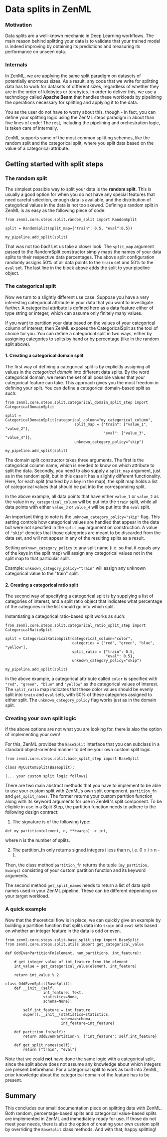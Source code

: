 # Data splits in ZenML

### Motivation

Data splits are a well-known mechanic in Deep Learning workflows. The main reason behind splitting your data is to
validate that your trained model is indeed improving by obtaining its predictions and measuring its performance on
unseen data.

### Internals

In ZenML, we are applying the same split paradigm on datasets of potentially enormous sizes. As a result, any code that
we write for splitting data has to work for datasets of different sizes, regardless of whether they are in the order of
kilobytes or terabytes. In order to deliver this, we use a technology called **Apache Beam** that handles these
workloads by pipelining the operations necessary for splitting and applying it to the data.

You as the user do not have to worry about this, though - in fact, you can define your splitting logic using the ZenML
steps paradigm in about than five lines of code! The rest, including the pipelining and orchestration logic, is taken
care of internally.

ZenML supports some of the most common splitting schemes, like the random split and the categorical split, where you
split data based on the value of a categorical attribute.

## Getting started with split steps

### The random split

The simplest possible way to split your data is the **random split**. This is usually a good option for when you do not
have any special features that need careful selection, enough data is available, and the distribution of categorical
values in the data is not too skewed. Defining a random split in ZenML is as easy as the following piece of code:

```
from zenml.core.steps.split.random_split import RandomSplit

split = RandomSplit(split_map={"train": 0.5, "eval":0.5})

my_pipeline.add_split(split)
```

That was not too bad! Let us take a closer look. The `split_map` argument passed to the RandomSplit constructor simply
maps the names of your data splits to their respective data percentages. The above split configuration randomly assigns
50% of all data points to the `train` set and 50% to the `eval` set. The last line in the block above adds the split to
your pipeline object.

### The categorical split

Now we turn to a slightly different use case. Suppose you have a very interesting categorical attribute in your data
that you want to investigate further. A categorical attribute is defined here as a data feature either of type string or
integer, which can assume only finitely many values.

If you want to partition your data based on the values of your categorical column of interest, then ZenML exposes the
CategoricalSplit as the tool of choice for you. You can define a categorical split in two ways, either by assigning
categories to splits by hand or by percentage (like in the random split above).

#### 1. Creating a categorical domain split

The first way of defining a categorical split is by explicitly assigning all values in the _categorical domain_ into
different data splits. By the word categorical domain, we mean the set of all possible values that your categorical
feature can take. This approach gives you the most freedom in defining your split. You can define a categorical
domain-based split as such:

```
from zenml.core.steps.split.categorical_domain_split_step import CategoricalDomainSplit

split = CategoricalDomainSplit(categorical_column="my_categorical_column",
                               split_map = {"train": ["value_1", "value_2"],
                                            "eval": ["value_3", "value_4"]},
                               unknown_category_policy="skip")

my_pipeline.add_split(split)
```

The domain split constructor takes three arguments. The first is the categorical column name, which is needed to know on
which attribute to split the data. Secondly, you need to also supply a `split_map` argument, just as in the random
split, but in this case it has a slightly different functionality. Here, for each split (marked by a key in the map),
the split map holds a list of categorical values that should be put into the corresponding split.

In the above example, all data points that have either `value_1` or `value_2` as the value in `my_categorical_column`
will be put into the `train` split, while all data points with either `value_3` or `value_4` will be put into the
`eval` split.

An important thing to note is the `unknown_category_policy="skip"` flag. This setting controls how categorical values
are handled that appear in the data but were not specified in the `split_map` argument on construction. A value
of `"skip"`
denotes that those categories are meant to be discarded from the data set, and will not appear in any of the resulting
splits as a result.

Setting `unknown_category_policy` to any split name (i.e. so that it equals any of the keys in the split map) will
assign any categorical values not in the split map to that particular split.

Example: `unknown_category_policy="train"` will assign any unknown categorical value to the "train" split.

#### 2. Creating a categorical ratio split

The second way of specifying a categorical split is by supplying a list of categories of interest, and a split ratio
object that indicates what percentage of the categories in the list should go into which split.

Instantiating a categorical ratio-based split works as such:

```
from zenml.core.steps.split.categorical_ratio_split_step import CategoricalRatioSplit

split = CategoricalRatioSplit(categorical_column="color",
                              categories = ["red", "green", "blue", "yellow"],
                              split_ratio = {"train": 0.5,
                                             "eval": 0.5},
                              unknown_category_policy="skip")
           
my_pipeline.add_split(split)                   
```

In the above example, a categorical attribute called `color` is specified with `"red", "green", "blue"` and `"yellow"`
as the categorical values of interest. The `split_ratio` map indicates that these color values should be evenly split
into `train` and `eval` sets, with 50% of these categories assigned to either split. The `unknown_category_policy` flag
works just as in the domain split.

### Creating your own split logic

If the above options are not what you are looking for, there is also the option of implementing your own!

For this, ZenML provides the `BaseSplit` interface that you can subclass in a standard object-oriented manner to define
your own custom split logic.

```
from zenml.core.steps.split.base_split_step import BaseSplit

class MyCustomSplit(BaseSplit):

(... your custom split logic follows)
```

There are two main abstract methods that you have to implement to be able to use your custom split with ZenML's own
split component, `partition_fn` and `get_split_names`. The former returns your custom partition function along with its
keyword arguments for use in ZenML's split component. To be eligible in use in a Split Step, the partition function
needs to adhere to the following design contract:

1. The signature is of the following type:

```
def my_partition(element, n, **kwargs) -> int,
```

where n is the number of splits.

2. The partition_fn only returns signed integers i less than n, i.e. 0 ≤ i ≤ n - 1.

Then, the class method `partition_fn` returns the tuple `(my_partition, kwargs)` consisting of your custom partition
function and its keyword arguments.

The second method `get_split_names` needs to return a list of data split names used in your ZenML pipeline. These can be
different depending on your target workload.

### A quick example

Now that the theoretical flow is in place, we can quickly give an example by building a partition function that splits
data into `train` and `eval` sets based on whether an integer feature in the data is odd or even.

```
from zenml.core.steps.split.base_split_step import BaseSplit
from zenml.core.steps.split.utils import get_categorical_value

def OddEvenPartitionFn(element, num_partitions, int_feature):

    # get integer value of int_feature from the element
    int_value = get_categorical_value(element, int_feature)
    
    return int_value % 2

class OddEvenSplit(BaseSplit):
    def __init__(self, 
                 int_feature: Text,
                 statistics=None,
                 schema=None):
                 
        self.int_feature = int_feature
        super().__init__(statistics=statistics,
                         schema=schema,
                         int_feature=int_feature)
        
    def partition_fn(self):
        return OddEvenPartitionFn, {"int_feature": self.int_feature}
    
    def get_split_names(self):
        return ["train", "eval"]
```

Note that we could **not** have done the same logic with a categorical split, since the split above does not assume 
any knowledge about which integers are present beforehand. For a categorical split to work as built into ZenML, prior
knowledge about the categorical domain of the feature has to be present.

## Summary

This concludes our small documentation piece on splitting data with ZenML. Both random, percentage-based splits and
categorical value-based splits are implemented in ZenML and immediately ready for use. If those do not meet your needs,
there is also the option of creating your own custom split by overriding the `BaseSplit` class methods. And with that,
happy splitting!